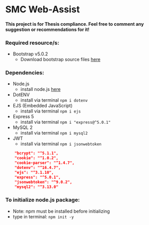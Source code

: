 # SMC Web-Assist
#### This project is for Thesis compliance. Feel free to comment any suggestion or recommendations for it!

### Required resource/s:
- Bootstrap v5.0.2
    - Download bootstrap source files [here](https://getbootstrap.com/docs/5.0/getting-started/download/)

### Dependencies:
- Node.js
    - install node.js [here](https://nodejs.org/en/download/)
- DotENV
    - install via terminal ``npm i dotenv``
- EJS (Embedded JavaScript)
    - install via terminal ``npm i ejs``
- Express 5
    - install via terminal ``npm i "express@^5.0.1"``
- MySQL 2
    - install via terminal ``npm i mysql2``
- JWT
    - install via terminal ``npm i jsonwebtoken``
```json
    "bcrypt": "^5.1.1",
    "cookie": "^1.0.2",
    "cookie-parser": "^1.4.7",
    "dotenv": "^16.4.7",
    "ejs": "^3.1.10",
    "express": "^5.0.1",
    "jsonwebtoken": "^9.0.2",
    "mysql2": "^3.13.0"
```

### To initialize node.js package:
- Note: npm must be installed before initializing
- type in terminal:
    ``npm init -y``